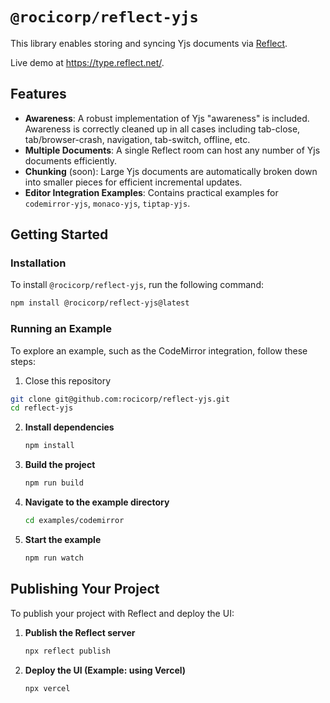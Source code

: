 # `@rocicorp/reflect-yjs`

This library enables storing and syncing Yjs documents via [Reflect](https://reflect.net/).

Live demo at https://type.reflect.net/.

## Features

- **Awareness**: A robust implementation of Yjs "awareness" is included. Awareness is correctly cleaned up in all cases including tab-close, tab/browser-crash, navigation, tab-switch, offline, etc.
- **Multiple Documents**: A single Reflect room can host any number of Yjs documents efficiently.
- **Chunking** (soon): Large Yjs documents are automatically broken down into smaller pieces for efficient incremental updates.
- **Editor Integration Examples**: Contains practical examples for `codemirror-yjs`, `monaco-yjs`, `tiptap-yjs`.

## Getting Started

### Installation

To install `@rocicorp/reflect-yjs`, run the following command:

```bash
npm install @rocicorp/reflect-yjs@latest
```

### Running an Example

To explore an example, such as the CodeMirror integration, follow these steps:

1. Close this repository

```bash
git clone git@github.com:rocicorp/reflect-yjs.git
cd reflect-yjs
```

2. **Install dependencies**

   ```bash
   npm install
   ```

3. **Build the project**

   ```bash
   npm run build
   ```

4. **Navigate to the example directory**

   ```bash
   cd examples/codemirror
   ```

5. **Start the example**
   ```bash
   npm run watch
   ```

## Publishing Your Project

To publish your project with Reflect and deploy the UI:

1. **Publish the Reflect server**

   ```bash
   npx reflect publish
   ```

2. **Deploy the UI (Example: using Vercel)**
   ```bash
   npx vercel
   ```
